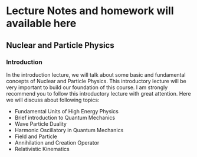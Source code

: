 # Lecture Notes and homework will available here
## Nuclear and Particle Physics 
### Introduction 
In the introduction lecture, we will talk about some basic and fundamental concepts of Nuclear and Particle Physics. This introductory lecture will be very important to build our foundation of this course. I am strongly recommend you to follow this introductory lecture with great attention. Here we will discuss about following topics:
- Fundamental Units of High Energy Physics
- Brief introduction to Quantum Mechanics
- Wave Particle Duality
- Harmonic Oscillatory in Quantum Mechanics
- Field and Particle
- Annihilation and Creation Operator
- Relativistic Kinematics
  

